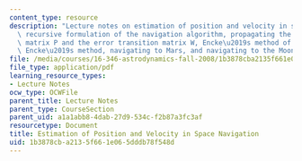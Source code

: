 ```yaml
---
content_type: resource
description: "Lecture notes on estimation of position and velocity in space navigation,\
  \ recursive formulation of the navigation algorithm, propagating the covariance\
  \ matrix P and the error transition matrix W, Encke\u2019s method of orbital integration,\
  \ Encke\u2019s method, navigating to Mars, and navigating to the Moon."
file: /media/courses/16-346-astrodynamics-fall-2008/1b3878cba2135f661e065dddb78f548d_lec_23.pdf
file_type: application/pdf
learning_resource_types:
- Lecture Notes
ocw_type: OCWFile
parent_title: Lecture Notes
parent_type: CourseSection
parent_uid: a1a1abb8-4dab-27d9-534c-f2b87a3fc3af
resourcetype: Document
title: Estimation of Position and Velocity in Space Navigation
uid: 1b3878cb-a213-5f66-1e06-5dddb78f548d
---
```

